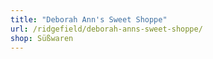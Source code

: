 ```yaml
---
title: "Deborah Ann's Sweet Shoppe"
url: /ridgefield/deborah-anns-sweet-shoppe/
shop: Süßwaren
---
```

